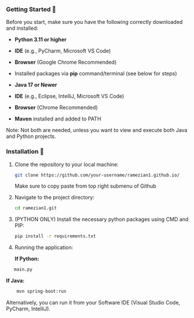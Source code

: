 ### Getting Started 🚀

Before you start, make sure you have the following correctly downloaded and installed:

- **Python 3.11 or higher**
- **IDE** (e.g., PyCharm, Microsoft VS Code)
- **Browser** (Google Chrome Recommended)
- Installed packages via **pip** command/terminal (see below for steps)

- **Java 17 or Newer**
- **IDE** (e.g., Eclipse, IntelliJ, Microsoft VS Code)
-  **Browser** (Chrome Recommended)
-  **Maven** installed and added to PATH

Note: Not both are needed, unless you want to view and execute both Java and Python projects. 

### Installation 🔧

1. Clone the repository to your local machine:

    ```bash
    git clone https://github.com/your-username/ramezian1.github.io/
    ```
    Make sure to copy paste from top right submenu of Github
   
3. Navigate to the project directory:

    ```bash
    cd ramezian1.git
    ```
4. (PYTHON ONLY) Install the necessary python packages using CMD and PIP:

    ```bash
    pip install -r requirements.txt
    ```
5. Running the application:

    **If Python:**
 ```bash
    main.py
```
   **If Java:**  
```bash
    mvn spring-boot:run
```

Alternatively, you can run it from your Software IDE (Visual Studio Code, PyCharm, IntelliJ).
